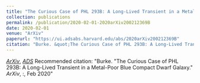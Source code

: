 ```yaml
---
title: "The Curious Case of PHL 293B: A Long-Lived Transient in a Metal-Poor Blue Compact Dwarf Galaxy"
collection: publications
permalink: /publication/2020-02-01-2020arXiv200212369B
date: 2020-02-01
venue: "ArXiv"
paperurl: "https://ui.adsabs.harvard.edu/abs/2020arXiv200212369B"
citation: "Burke. &quot;The Curious Case of PHL 293B: A Long-Lived Transient in a Metal-Poor Blue Compact Dwarf Galaxy.&quot; <i>ArXiv</i>, :, Feb 2020"
---
```


[*ArXiv*](https://arxiv.org/abs/2002.12369), [*ADS*](https://ui.adsabs.harvard.edu/abs/2020arXiv200212369B)
Recommended citation: "Burke. &quot;The Curious Case of PHL 293B: A Long-Lived Transient in a Metal-Poor Blue Compact Dwarf Galaxy.&quot; <i>ArXiv</i>, :, Feb 2020"
